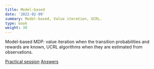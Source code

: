 ```yaml
---
title: Model-based
date: '2022-02-09'
summary: Model-based, Value iteration, UCRL.
type: book
weight: 30
---
```


Model-based MDP: value iteration when the transition probabilities and rewards are known, UCRL algorithms when they are estimated from observations.

<!--more-->

[Practical session](model_based.zip)
[Answers](model_based_answers.zip)
